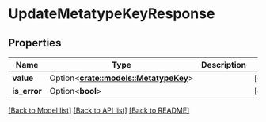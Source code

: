 # UpdateMetatypeKeyResponse

## Properties

Name | Type | Description | Notes
------------ | ------------- | ------------- | -------------
**value** | Option<[**crate::models::MetatypeKey**](MetatypeKey.md)> |  | [optional]
**is_error** | Option<**bool**> |  | [optional]

[[Back to Model list]](../README.md#documentation-for-models) [[Back to API list]](../README.md#documentation-for-api-endpoints) [[Back to README]](../README.md)


